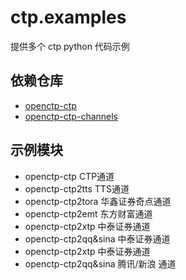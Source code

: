 # ctp.examples

提供多个 ctp python 代码示例

## 依赖仓库

- [openctp-ctp](https://github.com/openctp/openctp-ctp-python)
- [openctp-ctp-channels](https://github.com/openctp/openctp-ctp-channels)

## 示例模块

- openctp-ctp CTP通道
- openctp-ctp2tts TTS通道
- openctp-ctp2tora 华鑫证券奇点通道
- openctp-ctp2emt 东方财富通道
- openctp-ctp2xtp 中泰证券通道
- openctp-ctp2qq&sina 中泰证券通道
- openctp-ctp2xtp 中泰证券通道
- openctp-ctp2qq&sina 腾讯/新浪 通道

